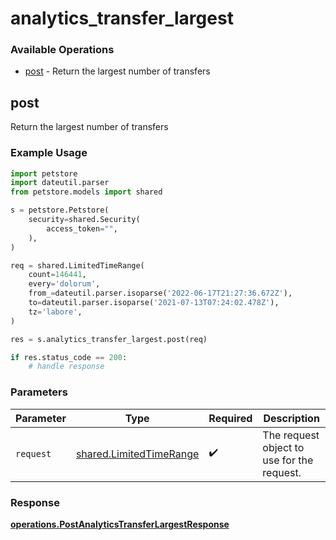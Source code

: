 # analytics_transfer_largest

### Available Operations

* [post](#post) - Return the largest number of transfers

## post

Return the largest number of transfers

### Example Usage

```python
import petstore
import dateutil.parser
from petstore.models import shared

s = petstore.Petstore(
    security=shared.Security(
        access_token="",
    ),
)

req = shared.LimitedTimeRange(
    count=146441,
    every='dolorum',
    from_=dateutil.parser.isoparse('2022-06-17T21:27:36.672Z'),
    to=dateutil.parser.isoparse('2021-07-13T07:24:02.478Z'),
    tz='labore',
)

res = s.analytics_transfer_largest.post(req)

if res.status_code == 200:
    # handle response
```

### Parameters

| Parameter                                                          | Type                                                               | Required                                                           | Description                                                        |
| ------------------------------------------------------------------ | ------------------------------------------------------------------ | ------------------------------------------------------------------ | ------------------------------------------------------------------ |
| `request`                                                          | [shared.LimitedTimeRange](../../models/shared/limitedtimerange.md) | :heavy_check_mark:                                                 | The request object to use for the request.                         |


### Response

**[operations.PostAnalyticsTransferLargestResponse](../../models/operations/postanalyticstransferlargestresponse.md)**

